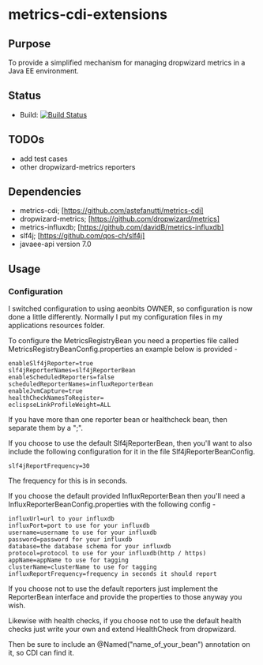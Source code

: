 # metrics-cdi-extensions

## Purpose

To provide a simplified mechanism for managing dropwizard metrics in a Java EE environment.  

## Status
* Build: [![Build Status](https://travis-ci.org/djr4488/metrics.svg?branch=master)](https://travis-ci.org/djr4488/metrics)

## TODOs

* add test cases
* other dropwizard-metrics reporters

## Dependencies

* metrics-cdi; [https://github.com/astefanutti/metrics-cdi]
* dropwizard-metrics; [https://github.com/dropwizard/metrics]
* metrics-influxdb; [https://github.com/davidB/metrics-influxdb]
* slf4j; [https://github.com/qos-ch/slf4j]
* javaee-api version 7.0

## Usage

### Configuration
I switched configuration to using aeonbits OWNER, so configuration is now done a little differently.
Normally I put my configuration files in my applications resources folder.

To configure the MetricsRegistryBean you need a properties file called MetricsRegistryBeanConfig.properties an example
below is provided -

```
enableSlf4jReporter=true
slf4jReporterNames=slf4jReporterBean
enableScheduledReporters=false
scheduledReporterNames=influxReporterBean
enableJvmCapture=true
healthCheckNamesToRegister=
eclispseLinkProfileWeight=ALL
```
If you have more than one reporter bean or healthcheck bean, then separate them by a ";".

If you choose to use the default Slf4jReporterBean, then you'll want to also include the following configuration for it
in the file Slf4jReporterBeanConfig.

```
slf4jReportFrequency=30
```
The frequency for this is in seconds.


If you choose the default provided InfluxReporterBean then you'll need a InfluxReporterBeanConfig.properties with the
following config -

```
influxUrl=url to your influxdb
influxPort=port to use for your influxdb
username=username to use for your influxdb
password=password for your influxdb
database=the database schema for your influxdb
protocol=protocol to use for your influxdb(http / https)
appName=appName to use for tagging
clusterName=clusterName to use for tagging
influxReportFrequency=frequency in seconds it should report
```

If you choose not to use the default reporters just implement the ReporterBean interface and provide the properties to
those anyway you wish.

Likewise with health checks, if you choose not to use the default health checks just write your own and extend HealthCheck
from dropwizard.

Then be sure to include an @Named("name_of_your_bean") annotation on it, so CDI can find it.
